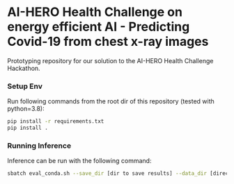 AI-HERO Health Challenge on energy efficient AI - Predicting Covid-19 from chest x-ray images
=============================================================================================

Prototyping repository for our solution to the AI-HERO Health Challenge Hackathon.

### Setup Env

Run following commands from the root dir of this repository (tested with python=3.8):

```bash
pip install -r requirements.txt
pip install .
```

### Running Inference

Inference can be run with the following command:

```bash
sbatch eval_conda.sh --save_dir [dir to save results] --data_dir [directory with csv file and img dir]--ckpt_path [path to checkpoint]
```
